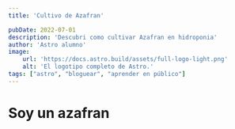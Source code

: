 ```yaml
---
title: 'Cultivo de Azafran'

pubDate: 2022-07-01
description: 'Descubri como cultivar Azafran en hidroponia'
author: 'Astro alumno'
image:
    url: 'https://docs.astro.build/assets/full-logo-light.png'
    alt: 'El logotipo completo de Astro.'
tags: ["astro", "bloguear", "aprender en público"]
---
```

# Soy un azafran